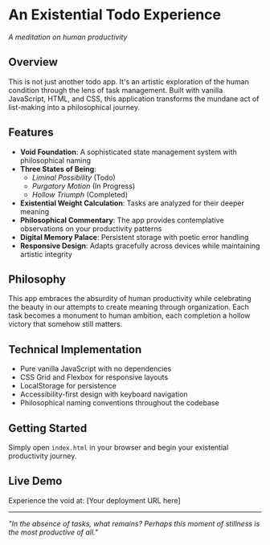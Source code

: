# An Existential Todo Experience

*A meditation on human productivity*

## Overview

This is not just another todo app. It's an artistic exploration of the human condition through the lens of task management. Built with vanilla JavaScript, HTML, and CSS, this application transforms the mundane act of list-making into a philosophical journey.

## Features

- **Void Foundation**: A sophisticated state management system with philosophical naming
- **Three States of Being**: 
  - *Liminal Possibility* (Todo)
  - *Purgatory Motion* (In Progress) 
  - *Hollow Triumph* (Completed)
- **Existential Weight Calculation**: Tasks are analyzed for their deeper meaning
- **Philosophical Commentary**: The app provides contemplative observations on your productivity patterns
- **Digital Memory Palace**: Persistent storage with poetic error handling
- **Responsive Design**: Adapts gracefully across devices while maintaining artistic integrity

## Philosophy

This app embraces the absurdity of human productivity while celebrating the beauty in our attempts to create meaning through organization. Each task becomes a monument to human ambition, each completion a hollow victory that somehow still matters.

## Technical Implementation

- Pure vanilla JavaScript with no dependencies
- CSS Grid and Flexbox for responsive layouts
- LocalStorage for persistence
- Accessibility-first design with keyboard navigation
- Philosophical naming conventions throughout the codebase

## Getting Started

Simply open `index.html` in your browser and begin your existential productivity journey.

## Live Demo

Experience the void at: [Your deployment URL here]

---

*"In the absence of tasks, what remains? Perhaps this moment of stillness is the most productive of all."*